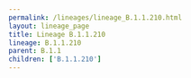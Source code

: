 ```yaml
---
permalink: /lineages/lineage_B.1.1.210.html
layout: lineage_page
title: Lineage B.1.1.210
lineage: B.1.1.210
parent: B.1.1
children: ['B.1.1.210']
---
```

